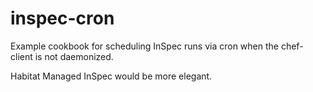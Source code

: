 # inspec-cron

Example cookbook for scheduling InSpec runs via cron when the chef-client is not daemonized.

Habitat Managed InSpec would be more elegant.
